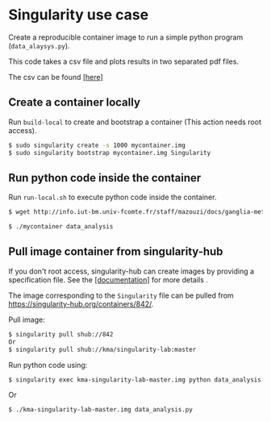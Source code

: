 
# Singularity use case

Create a reproducible container image to run a simple python program (`data_alaysys.py`).

This code takes a csv file and plots results in two separated pdf files.

The csv can be found [[here]](http://info.iut-bm.univ-fcomte.fr/staff/mazouzi/docs/ganglia-metrics.csv)

## Create a container locally
Run `build-local` to create and bootstrap a container (This action needs root access).

```bash
$ sudo singularity create -s 1000 mycontainer.img
$ sudo singularity bootstrap mycontainer.img Singularity
```



## Run python code inside the container

Run `run-local.sh` to execute python code inside the container.

```bash
$ wget http://info.iut-bm.univ-fcomte.fr/staff/mazouzi/docs/ganglia-metrics.csv

$ ./mycontainer data_analysis

```

## Pull image container from singularity-hub

If you don't root access, singularity-hub can create images by providing a specification file. See the [[documentation]](https://singularity-hub.org/faq) for more details .

The image corresponding to the `Singularity` file can be pulled from https://singularity-hub.org/containers/842/.

Pull image:
```bash
$ singularity pull shub://842
Or
$ singularity pull shub://kma/singularity-lab:master
```

Run python code using:
```bash
$ singularity exec kma-singularity-lab-master.img python data_analysis.py
```
Or
```bash
$ ./kma-singularity-lab-master.img data_analysis.py
